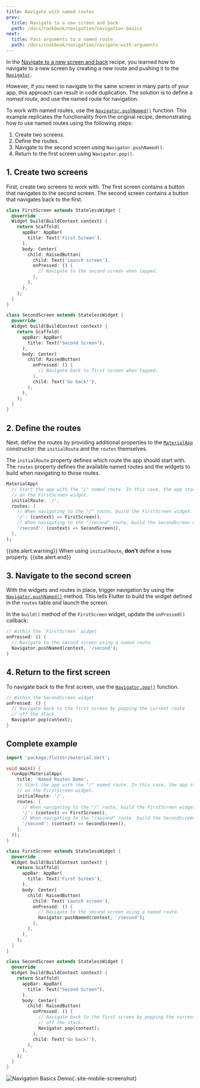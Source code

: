 ```yaml
---
title: Navigate with named routes
prev:
  title: Navigate to a new screen and back
  path: /docs/cookbook/navigation/navigation-basics
next:
  title: Pass arguments to a named route
  path: /docs/cookbook/navigation/navigate-with-arguments
---
```


In the [Navigate to a new screen and
back](/docs/cookbook/navigation/navigation-basics) recipe,
you learned how to navigate to a new screen by creating a new route and
pushing it to the
[`Navigator`]({{site.api}}/flutter/widgets/Navigator-class.html).

However, if you need to navigate to the same screen in many parts
of your app, this approach can result in code duplication.
The solution is to define a _named route_,
and use the named route for navigation.

To work with named routes, use the
[`Navigator.pushNamed()`]({{site.api}}/flutter/widgets/Navigator/pushNamed.html)
function. This example replicates the functionality from the original
recipe, demonstrating how to use named routes using the following steps: 

  1. Create two screens.
  2. Define the routes.
  3. Navigate to the second screen using `Navigator.pushNamed()`.
  4. Return to the first screen using `Navigator.pop()`.

## 1. Create two screens

First, create two screens to work with. The first screen contains a
button that navigates to the second screen. The second screen contains a
button that navigates back to the first.

```dart
class FirstScreen extends StatelessWidget {
  @override
  Widget build(BuildContext context) {
    return Scaffold(
      appBar: AppBar(
        title: Text('First Screen'),
      ),
      body: Center(
        child: RaisedButton(
          child: Text('Launch screen'),
          onPressed: () {
            // Navigate to the second screen when tapped.
          },
        ),
      ),
    );
  }
}

class SecondScreen extends StatelessWidget {
  @override
  Widget build(BuildContext context) {
    return Scaffold(
      appBar: AppBar(
        title: Text("Second Screen"),
      ),
      body: Center(
        child: RaisedButton(
          onPressed: () {
            // Navigate back to first screen when tapped.
          },
          child: Text('Go back!'),
        ),
      ),
    );
  }
}
```

## 2. Define the routes

Next, define the routes by providing additional properties to the
[`MaterialApp`]({{site.api}}/flutter/material/MaterialApp-class.html)
constructor: the `initialRoute` and the `routes` themselves.

The `initialRoute` property defines which route the app should start with.
The `routes` property defines the available named routes and the widgets
to build when navigating to those routes.

<!-- skip -->
```dart
MaterialApp(
  // Start the app with the "/" named route. In this case, the app starts
  // on the FirstScreen widget.
  initialRoute: '/',
  routes: {
    // When navigating to the "/" route, build the FirstScreen widget.
    '/': (context) => FirstScreen(),
    // When navigating to the "/second" route, build the SecondScreen widget.
    '/second': (context) => SecondScreen(),
  },
);
```

{{site.alert.warning}}
  When using `initialRoute`, **don't** define a `home` property.
{{site.alert.end}}

## 3. Navigate to the second screen

With the widgets and routes in place, trigger navigation by using the
[`Navigator.pushNamed()`]({{site.api}}/flutter/widgets/Navigator/pushNamed.html)
method. This tells Flutter to build the widget defined in the
`routes` table and launch the screen.

In the `build()` method of the `FirstScreen` widget, update the `onPressed()`
callback:

<!-- skip -->
```dart
// Within the `FirstScreen` widget
onPressed: () {
  // Navigate to the second screen using a named route.
  Navigator.pushNamed(context, '/second');
}
```

## 4. Return to the first screen

To navigate back to the first screen, use the
[`Navigator.pop()`]({{site.api}}/flutter/widgets/Navigator/pop.html)
function.

<!-- skip -->
```dart
// Within the SecondScreen widget
onPressed: () {
  // Navigate back to the first screen by popping the current route
  // off the stack.
  Navigator.pop(context);
}
```

## Complete example

```dart
import 'package:flutter/material.dart';

void main() {
  runApp(MaterialApp(
    title: 'Named Routes Demo',
    // Start the app with the "/" named route. In this case, the app starts
    // on the FirstScreen widget.
    initialRoute: '/',
    routes: {
      // When navigating to the "/" route, build the FirstScreen widget.
      '/': (context) => FirstScreen(),
      // When navigating to the "/second" route, build the SecondScreen widget.
      '/second': (context) => SecondScreen(),
    },
  ));
}

class FirstScreen extends StatelessWidget {
  @override
  Widget build(BuildContext context) {
    return Scaffold(
      appBar: AppBar(
        title: Text('First Screen'),
      ),
      body: Center(
        child: RaisedButton(
          child: Text('Launch screen'),
          onPressed: () {
            // Navigate to the second screen using a named route.
            Navigator.pushNamed(context, '/second');
          },
        ),
      ),
    );
  }
}

class SecondScreen extends StatelessWidget {
  @override
  Widget build(BuildContext context) {
    return Scaffold(
      appBar: AppBar(
        title: Text("Second Screen"),
      ),
      body: Center(
        child: RaisedButton(
          onPressed: () {
            // Navigate back to the first screen by popping the current route
            // off the stack.
            Navigator.pop(context);
          },
          child: Text('Go back!'),
        ),
      ),
    );
  }
}
```

![Navigation Basics Demo](/images/cookbook/navigation-basics.gif){:.site-mobile-screenshot}